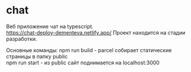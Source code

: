 # chat

Веб приложение чат на typescript.  
https://chat-deploy-dementeva.netlify.app/
Проект находится на стадии разработки.

Основные команды:
npm run build - parcel собирает статические страницы в папку public  
npm run start - из public сайт поднимается на localhost:3000
